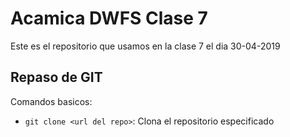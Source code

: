 # Acamica DWFS Clase 7
Este es el repositorio que usamos en la clase 7 el dia 30-04-2019

## Repaso de GIT

Comandos basicos:
- `git clone <url del repo>`: Clona el repositorio especificado

